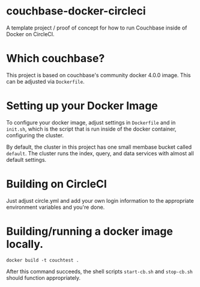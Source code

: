 # couchbase-docker-circleci

A template project / proof of concept for how to run Couchbase inside of Docker on CircleCI.

# Which couchbase?

This project is based on couchbase's community docker 4.0.0 image.  This can be adjusted via `Dockerfile`.

# Setting up your Docker Image

To configure your docker image, adjust settings in `Dockerfile` and in `init.sh`, which is the script that is 
run inside of the docker container, configuring the cluster.

By default, the cluster in this project has one small membase bucket called `default`.  The cluster runs the
index, query, and data services with almost all default settings.

# Building on CircleCI

Just adjust circle.yml and add your own login information to the appropriate environment variables and you're done.

# Building/running a docker image locally.

`docker build -t couchtest .`

After this command succeeds, the shell scripts `start-cb.sh` and `stop-cb.sh` should function appropriately.